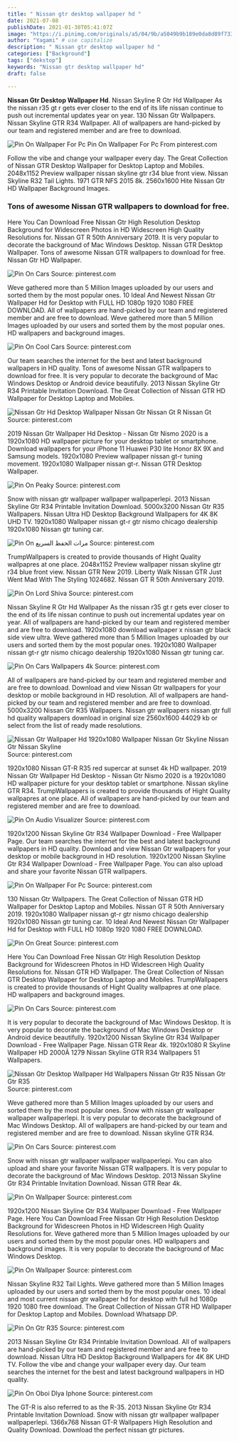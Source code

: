 ```yaml
---
title: " Nissan gtr desktop wallpaper hd "
date: 2021-07-08
publishDate: 2021-01-30T05:41:07Z
image: "https://i.pinimg.com/originals/a5/04/9b/a5049b9b189e0da8d89f733d5ccbc5fc.jpg"
author: "Yagami" # use capitalize
description: " Nissan gtr desktop wallpaper hd "
categories: ["Background"]
tags: ["dekstop"]
keywords: "Nissan gtr desktop wallpaper hd"
draft: false

---
```



**Nissan Gtr Desktop Wallpaper Hd**. Nissan Skyline R Gtr Hd Wallpaper As the nissan r35 gt r gets ever closer to the end of its life nissan continue to push out incremental updates year on year. 130 Nissan Gtr Wallpapers. Nissan Skyline GTR R34 Wallpaper. All of wallpapers are hand-picked by our team and registered member and are free to download.

![Pin On Wallpaper For Pc](https://i.pinimg.com/originals/e2/cc/cb/e2cccbd1cc9b1e04b54c557f733ec0d1.jpg "Pin On Wallpaper For Pc")
Pin On Wallpaper For Pc From pinterest.com


Follow the vibe and change your wallpaper every day. The Great Collection of Nissan GTR Desktop Wallpaper for Desktop Laptop and Mobiles. 2048x1152 Preview wallpaper nissan skyline gtr r34 blue front view. Nissan Skyline R32 Tail Lights. 1971 GTR NFS 2015 8k. 2560x1600 Hite Nissan Gtr HD Wallpaper Background Images.

### Tons of awesome Nissan GTR wallpapers to download for free.

Here You Can Download Free Nissan Gtr High Resolution Desktop Background for Widescreen Photos in HD Widescreen High Quality Resolutions for. Nissan GT R 50th Anniversary 2019. It is very popular to decorate the background of Mac Windows Desktop. Nissan GTR Desktop Wallpaper. Tons of awesome Nissan GTR wallpapers to download for free. Nissan Gtr HD Wallpaper.


![Pin On Cars](https://i.pinimg.com/originals/fa/9e/be/fa9ebe38b1a424c6a02ad250aa62bfc4.jpg "Pin On Cars")
Source: pinterest.com

Weve gathered more than 5 Million Images uploaded by our users and sorted them by the most popular ones. 10 Ideal And Newest Nissan Gtr Wallpaper Hd for Desktop with FULL HD 1080p 1920 1080 FREE DOWNLOAD. All of wallpapers are hand-picked by our team and registered member and are free to download. Weve gathered more than 5 Million Images uploaded by our users and sorted them by the most popular ones. HD wallpapers and background images.

![Pin On Cool Cars](https://i.pinimg.com/originals/32/82/d4/3282d46e4e252e39cfcfcf788eb5f85e.jpg "Pin On Cool Cars")
Source: pinterest.com

Our team searches the internet for the best and latest background wallpapers in HD quality. Tons of awesome Nissan GTR wallpapers to download for free. It is very popular to decorate the background of Mac Windows Desktop or Android device beautifully. 2013 Nissan Skyline Gtr R34 Printable Invitation Download. The Great Collection of Nissan GTR HD Wallpaper for Desktop Laptop and Mobiles.

![Nissan Gtr Hd Desktop Wallpaper Nissan Gtr Nissan Gt R Nissan Gt](https://i.pinimg.com/originals/cb/b5/f2/cbb5f23b03596680c09b83f20dc3c10d.jpg "Nissan Gtr Hd Desktop Wallpaper Nissan Gtr Nissan Gt R Nissan Gt")
Source: pinterest.com

2019 Nissan Gtr Wallpaper Hd Desktop - Nissan Gtr Nismo 2020 is a 1920x1080 HD wallpaper picture for your desktop tablet or smartphone. Download wallpapers for your iPhone 11 Huawei P30 lite Honor 8X 9X and Samsung models. 1920x1080 Preview wallpaper nissan gt-r tuning movement. 1920x1080 Wallpaper nissan gt-r. Nissan GTR Desktop Wallpaper.

![Pin On Peaky](https://i.pinimg.com/originals/ea/52/95/ea52953033a005854762886d58e4f217.jpg "Pin On Peaky")
Source: pinterest.com

Snow with nissan gtr wallpaper wallpaper wallpaperlepi. 2013 Nissan Skyline Gtr R34 Printable Invitation Download. 5000x3200 Nissan Gtr R35 Wallpapers. Nissan Ultra HD Desktop Background Wallpapers for 4K 8K UHD TV. 1920x1080 Wallpaper nissan gt-r gtr nismo chicago dealership 1920x1080 Nissan gtr tuning car.

![Pin On مرات الحفظ السريع](https://i.pinimg.com/originals/a9/c6/c2/a9c6c2aae44a89e905bf73e1425360dc.jpg "Pin On مرات الحفظ السريع")
Source: pinterest.com

TrumpWallpapers is created to provide thousands of Hight Quality wallpapres at one place. 2048x1152 Preview wallpaper nissan skyline gtr r34 blue front view. Nissan GTR New 2019. Liberty Walk Nissan GTR Just Went Mad With The Styling 1024682. Nissan GT R 50th Anniversary 2019.

![Pin On Lord Shiva](https://i.pinimg.com/originals/9f/dc/c1/9fdcc132eb04bf7ebef18ec552766bae.jpg "Pin On Lord Shiva")
Source: pinterest.com

Nissan Skyline R Gtr Hd Wallpaper As the nissan r35 gt r gets ever closer to the end of its life nissan continue to push out incremental updates year on year. All of wallpapers are hand-picked by our team and registered member and are free to download. 1920x1080 download wallpaper x nissan gtr black side view ultra. Weve gathered more than 5 Million Images uploaded by our users and sorted them by the most popular ones. 1920x1080 Wallpaper nissan gt-r gtr nismo chicago dealership 1920x1080 Nissan gtr tuning car.

![Pin On Cars Wallpapers 4k](https://i.pinimg.com/originals/7d/1a/e7/7d1ae7d31beca96c833adbaae1f08abd.jpg "Pin On Cars Wallpapers 4k")
Source: pinterest.com

All of wallpapers are hand-picked by our team and registered member and are free to download. Download and view Nissan Gtr wallpapers for your desktop or mobile background in HD resolution. All of wallpapers are hand-picked by our team and registered member and are free to download. 5000x3200 Nissan Gtr R35 Wallpapers. Nissan gtr wallpapers nissan gtr full hd quality wallpapers download in original size 2560x1600 44029 kb or select from the list of ready made resolutions.

![Nissan Gtr Wallpaper Hd 1920x1080 Wallpaper Nissan Gtr Skyline Nissan Gtr Nissan Skyline](https://i.pinimg.com/originals/6c/03/4b/6c034b68df0ce9ab3f0011d078220ec9.jpg "Nissan Gtr Wallpaper Hd 1920x1080 Wallpaper Nissan Gtr Skyline Nissan Gtr Nissan Skyline")
Source: pinterest.com

1920x1080 Nissan GT-R R35 red supercar at sunset 4k HD wallpaper. 2019 Nissan Gtr Wallpaper Hd Desktop - Nissan Gtr Nismo 2020 is a 1920x1080 HD wallpaper picture for your desktop tablet or smartphone. Nissan skyline GTR R34. TrumpWallpapers is created to provide thousands of Hight Quality wallpapres at one place. All of wallpapers are hand-picked by our team and registered member and are free to download.

![Pin On Audio Visualizer](https://i.pinimg.com/736x/97/8c/81/978c81b6f53fd22cf44e736cb817abeb.jpg "Pin On Audio Visualizer")
Source: pinterest.com

1920x1200 Nissan Skyline Gtr R34 Wallpaper Download - Free Wallpaper Page. Our team searches the internet for the best and latest background wallpapers in HD quality. Download and view Nissan Gtr wallpapers for your desktop or mobile background in HD resolution. 1920x1200 Nissan Skyline Gtr R34 Wallpaper Download - Free Wallpaper Page. You can also upload and share your favorite Nissan GTR wallpapers.

![Pin On Wallpaper For Pc](https://i.pinimg.com/originals/e2/cc/cb/e2cccbd1cc9b1e04b54c557f733ec0d1.jpg "Pin On Wallpaper For Pc")
Source: pinterest.com

130 Nissan Gtr Wallpapers. The Great Collection of Nissan GTR HD Wallpaper for Desktop Laptop and Mobiles. Nissan GT R 50th Anniversary 2019. 1920x1080 Wallpaper nissan gt-r gtr nismo chicago dealership 1920x1080 Nissan gtr tuning car. 10 Ideal And Newest Nissan Gtr Wallpaper Hd for Desktop with FULL HD 1080p 1920 1080 FREE DOWNLOAD.

![Pin On Great](https://i.pinimg.com/originals/46/79/d4/4679d459fa2983c0f0f1dd8025344917.jpg "Pin On Great")
Source: pinterest.com

Here You Can Download Free Nissan Gtr High Resolution Desktop Background for Widescreen Photos in HD Widescreen High Quality Resolutions for. Nissan GTR HD Wallpaper. The Great Collection of Nissan GTR Desktop Wallpaper for Desktop Laptop and Mobiles. TrumpWallpapers is created to provide thousands of Hight Quality wallpapres at one place. HD wallpapers and background images.

![Pin On Cars](https://i.pinimg.com/originals/b6/e7/8a/b6e78a55bb9c94bef6cff474a4f7ebe4.jpg "Pin On Cars")
Source: pinterest.com

It is very popular to decorate the background of Mac Windows Desktop. It is very popular to decorate the background of Mac Windows Desktop or Android device beautifully. 1920x1200 Nissan Skyline Gtr R34 Wallpaper Download - Free Wallpaper Page. Nissan GTR Rear 4k. 1920x1080 R Skyline Wallpaper HD 2000Ã 1279 Nissan Skyline GTR R34 Wallpapers 51 Wallpapers.

![Nissan Gtr Desktop Wallpaper Hd Wallpapers Nissan Gtr R35 Nissan Gtr Gtr R35](https://i.pinimg.com/originals/2b/45/92/2b4592f0eda191bc63635ed8234ffa8b.jpg "Nissan Gtr Desktop Wallpaper Hd Wallpapers Nissan Gtr R35 Nissan Gtr Gtr R35")
Source: pinterest.com

Weve gathered more than 5 Million Images uploaded by our users and sorted them by the most popular ones. Snow with nissan gtr wallpaper wallpaper wallpaperlepi. It is very popular to decorate the background of Mac Windows Desktop. All of wallpapers are hand-picked by our team and registered member and are free to download. Nissan skyline GTR R34.

![Pin On Cars](https://i.pinimg.com/originals/06/55/89/065589a4949d63290a5efad1df67762c.jpg "Pin On Cars")
Source: pinterest.com

Snow with nissan gtr wallpaper wallpaper wallpaperlepi. You can also upload and share your favorite Nissan GTR wallpapers. It is very popular to decorate the background of Mac Windows Desktop. 2013 Nissan Skyline Gtr R34 Printable Invitation Download. Nissan GTR Rear 4k.

![Pin On Wallpaper](https://i.pinimg.com/originals/32/7b/22/327b22e70c14304620daad21d62c86ce.jpg "Pin On Wallpaper")
Source: pinterest.com

1920x1200 Nissan Skyline Gtr R34 Wallpaper Download - Free Wallpaper Page. Here You Can Download Free Nissan Gtr High Resolution Desktop Background for Widescreen Photos in HD Widescreen High Quality Resolutions for. Weve gathered more than 5 Million Images uploaded by our users and sorted them by the most popular ones. HD wallpapers and background images. It is very popular to decorate the background of Mac Windows Desktop.

![Pin On Wallpaper](https://i.pinimg.com/originals/e1/f1/37/e1f13757992f0b106b82f27e26cb4cd5.jpg "Pin On Wallpaper")
Source: pinterest.com

Nissan Skyline R32 Tail Lights. Weve gathered more than 5 Million Images uploaded by our users and sorted them by the most popular ones. 10 ideal and most current nissan gtr wallpaper hd for desktop with full hd 1080p 1920 1080 free download. The Great Collection of Nissan GTR HD Wallpaper for Desktop Laptop and Mobiles. Download Whatsapp DP.

![Pin On Gtr R35](https://i.pinimg.com/originals/96/3d/c8/963dc8c59447b85c90741af428b66cae.jpg "Pin On Gtr R35")
Source: pinterest.com

2013 Nissan Skyline Gtr R34 Printable Invitation Download. All of wallpapers are hand-picked by our team and registered member and are free to download. Nissan Ultra HD Desktop Background Wallpapers for 4K 8K UHD TV. Follow the vibe and change your wallpaper every day. Our team searches the internet for the best and latest background wallpapers in HD quality.

![Pin On Oboi Dlya Iphone](https://i.pinimg.com/originals/a5/04/9b/a5049b9b189e0da8d89f733d5ccbc5fc.jpg "Pin On Oboi Dlya Iphone")
Source: pinterest.com

The GT-R is also referred to as the R-35. 2013 Nissan Skyline Gtr R34 Printable Invitation Download. Snow with nissan gtr wallpaper wallpaper wallpaperlepi. 1366x768 Nissan GT-R Wallpapers High Resolution and Quality Download. Download the perfect nissan gtr pictures.


